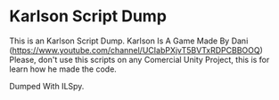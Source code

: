 # Karlson Script Dump
 This is an Karlson Script Dump.
 Karlson Is A Game Made By Dani (https://www.youtube.com/channel/UCIabPXjvT5BVTxRDPCBBOOQ)
 Please, don't use this scripts on any Comercial Unity Project, this is for learn how he made the code.

 Dumped With ILSpy.
